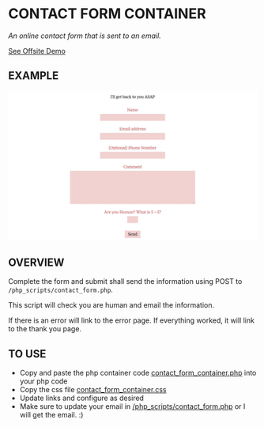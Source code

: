 # CONTACT FORM CONTAINER

_An online contact form that is sent to an email._

[See Offsite Demo](http://www.jeffdecola.com/my-php-containers/index.php?page=contact_form_container)

## EXAMPLE

![IMAGE - contact_form_container - IMAGE](../docs/pics/contact_form_container_pic.jpg)

## OVERVIEW

Complete the form and submit shall send
the information using POST to `/php_scripts/contact_form.php`.

This script will check you are human and email the information.

If there is an error will link to the error page. If everything worked,
it will link to the thank you page.

## TO USE

* Copy and paste the php container code
  [contact_form_container.php](https://github.com/JeffDeCola/my-php-containers/blob/master/contact_form_container/contact_form_container.php)
  into your php code
* Copy the css file
  [contact_form_container.css](https://github.com/JeffDeCola/my-php-containers/blob/master/contact_form_container/css/contact_form_container.css)
* Update links and configure as desired
* Make sure to update your email in
  [/php_scripts/contact_form.php](https://github.com/JeffDeCola/my-php-containers/blob/master/contact_form_container/php_scripts/contact_form.php)
  or I will get the email. :)
